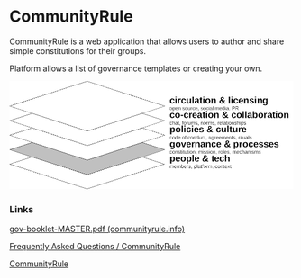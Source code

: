 # CommunityRule

CommunityRule is a web application that allows users to author and share simple constitutions for their groups. 

Platform allows a list of governance templates or creating your own.

![Untitled](CommunityRule%206349d9ef366743c19401e995dc1ee2c2/Untitled.png)

### Links

[gov-booklet-MASTER.pdf (communityrule.info)](https://communityrule.info/assets/book/gov-booklet-MASTER.pdf)

[Frequently Asked Questions / CommunityRule](https://communityrule.info/about/faq/)

[CommunityRule](https://communityrule.info/)